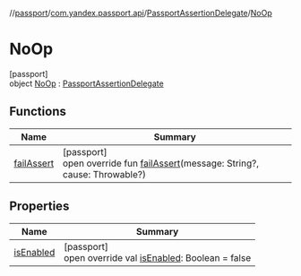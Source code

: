 //[passport](../../../../index.md)/[com.yandex.passport.api](../../index.md)/[PassportAssertionDelegate](../index.md)/[NoOp](index.md)

# NoOp

[passport]\
object [NoOp](index.md) : [PassportAssertionDelegate](../index.md)

## Functions

| Name | Summary |
|---|---|
| [failAssert](fail-assert.md) | [passport]<br>open override fun [failAssert](fail-assert.md)(message: String?, cause: Throwable?) |

## Properties

| Name | Summary |
|---|---|
| [isEnabled](is-enabled.md) | [passport]<br>open override val [isEnabled](is-enabled.md): Boolean = false |
